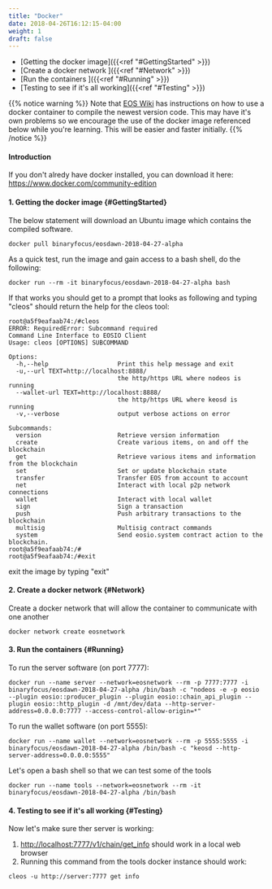 ```yaml
---
title: "Docker"
date: 2018-04-26T16:12:15-04:00
weight: 1
draft: false
---
```


* [Getting the docker image]({{<ref "#GettingStarted" >}}) 
* [Create a docker network ]({{<ref "#Network" >}}) 
* [Run the containers ]({{<ref "#Running" >}}) 
* [Testing to see if it's all working]({{<ref "#Testing" >}}) 


{{% notice warning %}}
Note that [EOS Wiki](https://github.com/EOSIO/eos/wiki/Local-Environment#3-docker) has instructions on how to use a docker container to compile the newest version code. This may have it's own problems so we encourage the use of the docker image referenced below while you're learning. This will be easier and faster initially. 
{{% /notice %}}


#### Introduction

If you don't alredy have docker installed, you can download it here: https://www.docker.com/community-edition

#### 1. Getting the docker image {#GettingStarted}

The below statement will download an Ubuntu image which contains the compiled software. 

```
docker pull binaryfocus/eosdawn-2018-04-27-alpha
```

As a quick test, run the image and gain access to a bash shell, do the following: 

```
docker run --rm -it binaryfocus/eosdawn-2018-04-27-alpha bash
```

If that works you should get to a prompt that looks as following and typing "cleos" should return the help for the cleos tool:

```
root@a5f9eafaab74:/#cleos
ERROR: RequiredError: Subcommand required
Command Line Interface to EOSIO Client
Usage: cleos [OPTIONS] SUBCOMMAND

Options:
  -h,--help                   Print this help message and exit
  -u,--url TEXT=http://localhost:8888/
                              the http/https URL where nodeos is running
  --wallet-url TEXT=http://localhost:8888/
                              the http/https URL where keosd is running
  -v,--verbose                output verbose actions on error

Subcommands:
  version                     Retrieve version information
  create                      Create various items, on and off the blockchain
  get                         Retrieve various items and information from the blockchain
  set                         Set or update blockchain state
  transfer                    Transfer EOS from account to account
  net                         Interact with local p2p network connections
  wallet                      Interact with local wallet
  sign                        Sign a transaction
  push                        Push arbitrary transactions to the blockchain
  multisig                    Multisig contract commands
  system                      Send eosio.system contract action to the blockchain.
root@a5f9eafaab74:/#
root@a5f9eafaab74:/#exit
```

exit the image by typing "exit"

#### 2. Create a docker network {#Network}

Create a docker network that will allow the container to communicate with one another

```
docker network create eosnetwork
```


#### 3. Run the containers {#Running}

To run the server software (on port 7777): 

```
docker run --name server --network=eosnetwork --rm -p 7777:7777 -i binaryfocus/eosdawn-2018-04-27-alpha /bin/bash -c "nodeos -e -p eosio --plugin eosio::producer_plugin --plugin eosio::chain_api_plugin --plugin eosio::http_plugin -d /mnt/dev/data --http-server-address=0.0.0.0:7777 --access-control-allow-origin=*"
```

To run the wallet software (on port 5555): 

```
docker run --name wallet --network=eosnetwork --rm -p 5555:5555 -i binaryfocus/eosdawn-2018-04-27-alpha /bin/bash -c "keosd --http-server-address=0.0.0.0:5555"
```

Let's open a bash shell so that we can test some of the tools

```
docker run --name tools --network=eosnetwork --rm -it binaryfocus/eosdawn-2018-04-27-alpha /bin/bash 
```

#### 4. Testing to see if it's all working {#Testing}

Now let's make sure ther server is working:

1. [http://localhost:7777/v1/chain/get_info](http://localhost:7777/v1/chain/get_info) should work in a local web browser
2. Running this command from the tools docker instance should work:

```
cleos -u http://server:7777 get info
```




